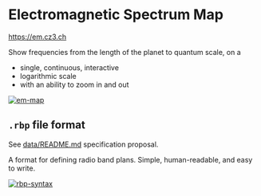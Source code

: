 # Electromagnetic Spectrum Map

https://em.cz3.ch

Show frequencies from the length of the planet to quantum scale, on a

- single, continuous, interactive
- logarithmic scale
- with an ability to zoom in and out

[![em-map](https://github.com/user-attachments/assets/be0a7b47-0a07-444e-9f2b-9d8bfbdc78b9)](https://em.cz3.ch)

## `.rbp` file format

See [data/README.md](data/README.md) specification proposal.

A format for defining radio band plans. Simple, human-readable, and easy to write.

[![rbp-syntax](https://github.com/user-attachments/assets/0d01b110-df64-4103-a3bd-a261677d6fef)](data/README.md)
